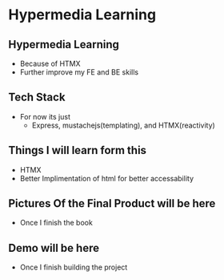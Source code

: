 # Hypermedia Learning
## Hypermedia Learning
- Because of HTMX 
- Further improve my FE and BE skills
## Tech Stack
- For now its just
    - Express, mustachejs(templating), and HTMX(reactivity)

## Things I will learn form this
- HTMX
- Better Implimentation of html for better accessability

## Pictures Of the Final Product will be here
- Once I finish the book

## Demo will be here
- Once I finish building the project
